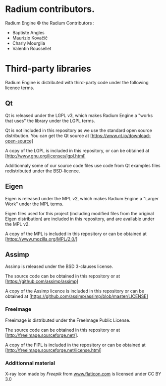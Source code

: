 # Radium contributors.

Radium Engine © the Radium Contributors :

* Baptiste Angles
* Maurizio Kovačič
* Charly Mourglia
* Valentin Roussellet

# Third-party libraries

Radium Engine is distributed with third-party code under the following
licence terms.

## Qt


Qt is released under the LGPL v3, which makes Radium Engine a "works that
uses" the library under the LGPL terms.

Qt is not included in this repository as we use the standard open source distribution.
You can get the Qt source at [https://www.qt.io/download-open-source]

A copy of the LGPL is included in this repository, or can be obtained at
[http://www.gnu.org/licenses/lgpl.html]

Additionnaly some of our source code files use code from Qt examples files
redistributed under the BSD-licence.

## Eigen

Eigen is released under the MPL v2, which makes Radium Engine a
"Larger Work" under the MPL terms.

Eigen files used for this project (including modified files from
the original Eigen distribution) are included in this repository,
and are available under the MPL v2.

A copy of the MPL is included in this repository or can be obtained at
[https://www.mozilla.org/MPL/2.0/]

## Assimp

Assimp is released under the BSD 3-clauses license.

The source code can be obtained in this repository or at [https://github.com/assimp/assimp]

A copy of the Assimp licence is included in this repository or can
be obtained at [https://github.com/assimp/assimp/blob/master/LICENSE]

### FreeImage

Freeimage is distributed under the FreeImage Public License.

The source code can be obtained in this repository or at [http://freeimage.sourceforge.net/].

A copy of the FIPL is included in the repository or can be obtained at [http://freeimage.sourceforge.net/license.html]


### Additionnal material
X-ray Icon
made by *Freepik* from www.flaticon.com is licensed under CC BY 3.0
